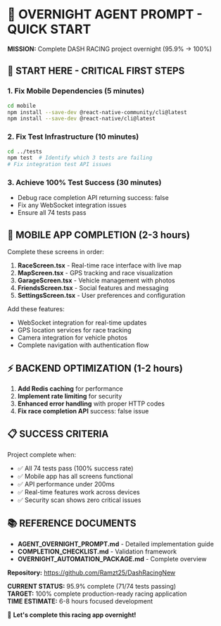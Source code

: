 # 🌙 OVERNIGHT AGENT PROMPT - QUICK START

**MISSION:** Complete DASH RACING project overnight (95.9% → 100%)

## 🚨 START HERE - CRITICAL FIRST STEPS

### 1. Fix Mobile Dependencies (5 minutes)
```bash
cd mobile
npm install --save-dev @react-native-community/cli@latest
npm install --save-dev @react-native/cli@latest
```

### 2. Fix Test Infrastructure (10 minutes)
```bash
cd ../tests
npm test  # Identify which 3 tests are failing
# Fix integration test API issues
```

### 3. Achieve 100% Test Success (30 minutes)
- Debug race completion API returning success: false
- Fix any WebSocket integration issues
- Ensure all 74 tests pass

## 📱 MOBILE APP COMPLETION (2-3 hours)

Complete these screens in order:
1. **RaceScreen.tsx** - Real-time race interface with live map
2. **MapScreen.tsx** - GPS tracking and race visualization
3. **GarageScreen.tsx** - Vehicle management with photos
4. **FriendsScreen.tsx** - Social features and messaging
5. **SettingsScreen.tsx** - User preferences and configuration

Add these features:
- WebSocket integration for real-time updates
- GPS location services for race tracking
- Camera integration for vehicle photos
- Complete navigation with authentication flow

## ⚡ BACKEND OPTIMIZATION (1-2 hours)

1. **Add Redis caching** for performance
2. **Implement rate limiting** for security
3. **Enhanced error handling** with proper HTTP codes
4. **Fix race completion API** success: false issue

## 📋 SUCCESS CRITERIA

Project complete when:
- ✅ All 74 tests pass (100% success rate)
- ✅ Mobile app has all screens functional
- ✅ API performance under 200ms
- ✅ Real-time features work across devices
- ✅ Security scan shows zero critical issues

## 📚 REFERENCE DOCUMENTS

- **AGENT_OVERNIGHT_PROMPT.md** - Detailed implementation guide
- **COMPLETION_CHECKLIST.md** - Validation framework
- **OVERNIGHT_AUTOMATION_PACKAGE.md** - Complete overview

**Repository:** https://github.com/Ramzt25/DashRacingNew

**CURRENT STATUS:** 95.9% complete (71/74 tests passing)  
**TARGET:** 100% complete production-ready racing application  
**TIME ESTIMATE:** 6-8 hours focused development

🚀 **Let's complete this racing app overnight!**